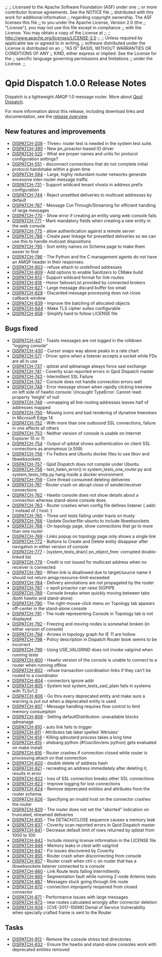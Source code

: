 ;;
;; Licensed to the Apache Software Foundation (ASF) under one
;; or more contributor license agreements.  See the NOTICE file
;; distributed with this work for additional information
;; regarding copyright ownership.  The ASF licenses this file
;; to you under the Apache License, Version 2.0 (the
;; "License"); you may not use this file except in compliance
;; with the License.  You may obtain a copy of the License at
;; 
;;   http://www.apache.org/licenses/LICENSE-2.0
;; 
;; Unless required by applicable law or agreed to in writing,
;; software distributed under the License is distributed on an
;; "AS IS" BASIS, WITHOUT WARRANTIES OR CONDITIONS OF ANY
;; KIND, either express or implied.  See the License for the
;; specific language governing permissions and limitations
;; under the License.
;;

# Qpid Dispatch 1.0.0 Release Notes

Dispatch is a lightweight AMQP 1.0 message router. More about
[Qpid
Dispatch]({{site_url}}/components/dispatch-router/index.html).

For more information about this release, including download links and
documentation, see the [release overview](index.html).


## New features and improvements

 - [DISPATCH-209](https://issues.apache.org/jira/browse/DISPATCH-209) - Three+ router test is needed in the system test suite.
 - [DISPATCH-390](https://issues.apache.org/jira/browse/DISPATCH-390) - New pn_proactor-based IO driver
 - [DISPATCH-525](https://issues.apache.org/jira/browse/DISPATCH-525) - What are proper names and units for protocol configuration settings?
 - [DISPATCH-551](https://issues.apache.org/jira/browse/DISPATCH-551) - disconnect connections that do not complete initial protocol handshake within a given time 
 - [DISPATCH-584](https://issues.apache.org/jira/browse/DISPATCH-584) - Large, highly redundant router networks generate excessive inter-router message traffic
 - [DISPATCH-731](https://issues.apache.org/jira/browse/DISPATCH-731) - Support wildcard tenant vhosts in address prefix configuration
 - [DISPATCH-744](https://issues.apache.org/jira/browse/DISPATCH-744) - Reject unsettled deliveries to multicast addresses by default
 - [DISPATCH-767](https://issues.apache.org/jira/browse/DISPATCH-767) - Message Cut-Through/Streaming for efficient handling of large messages
 - [DISPATCH-770](https://issues.apache.org/jira/browse/DISPATCH-770) - Show error if creating an entity using web console fails
 - [DISPATCH-771](https://issues.apache.org/jira/browse/DISPATCH-771) - Mark mandatory fields when creating a new entity in the web console
 - [DISPATCH-775](https://issues.apache.org/jira/browse/DISPATCH-775) - allow authentication against a remote server
 - [DISPATCH-788](https://issues.apache.org/jira/browse/DISPATCH-788) - Create peer linkage for presettled deliveries so we can use this to handle muticast dispositions
 - [DISPATCH-795](https://issues.apache.org/jira/browse/DISPATCH-795) - Sort entity names on Schema page to make them easier to find
 - [DISPATCH-796](https://issues.apache.org/jira/browse/DISPATCH-796) - The Python and the C management agents do not have an AMQP header in their responses.
 - [DISPATCH-803](https://issues.apache.org/jira/browse/DISPATCH-803) - refuse attach to undefined addresses
 - [DISPATCH-809](https://issues.apache.org/jira/browse/DISPATCH-809) - Add options to enable Sanitizers to CMake build
 - [DISPATCH-813](https://issues.apache.org/jira/browse/DISPATCH-813) - Support wildcard format for link-routes
 - [DISPATCH-818](https://issues.apache.org/jira/browse/DISPATCH-818) - Honor failoverList provided by connected brokers
 - [DISPATCH-827](https://issues.apache.org/jira/browse/DISPATCH-827) - Large message discard buffer too small
 - [DISPATCH-828](https://issues.apache.org/jira/browse/DISPATCH-828) - Discarded message processing does not close callback window
 - [DISPATCH-839](https://issues.apache.org/jira/browse/DISPATCH-839) - Improve the batching of allocated objects
 - [DISPATCH-844](https://issues.apache.org/jira/browse/DISPATCH-844) - Make TLS cipher suites configurable
 - [DISPATCH-858](https://issues.apache.org/jira/browse/DISPATCH-858) - Simplify hard to follow LICENSE file

## Bugs fixed

 - [DISPATCH-421](https://issues.apache.org/jira/browse/DISPATCH-421) - Toasts messages are not logged in the rolldown "logging console"
 - [DISPATCH-430](https://issues.apache.org/jira/browse/DISPATCH-430) - Cursor snaps way above peaks in a rate chart
 - [DISPATCH-571](https://issues.apache.org/jira/browse/DISPATCH-571) - Driver spins when a listener accepts a socket while FDs are all in use
 - [DISPATCH-737](https://issues.apache.org/jira/browse/DISPATCH-737) - qdstat and qdmanage always force sasl exchange
 - [DISPATCH-741](https://issues.apache.org/jira/browse/DISPATCH-741) - Coverity scan reported errors in Qpid Dispatch master
 - [DISPATCH-743](https://issues.apache.org/jira/browse/DISPATCH-743) - Intermittent SSL Failure
 - [DISPATCH-747](https://issues.apache.org/jira/browse/DISPATCH-747) - Console does not handle connection errors well
 - [DISPATCH-748](https://issues.apache.org/jira/browse/DISPATCH-748) - Error message shown when rapidly clicking treeview on left side of hawtio console: Uncaught TypeError: Cannot read property 'height' of null
 - [DISPATCH-749](https://issues.apache.org/jira/browse/DISPATCH-749) - unmapping all link-routing addresses leaves half of addresses mapped
 - [DISPATCH-750](https://issues.apache.org/jira/browse/DISPATCH-750) - Missing icons and bad rendering of dynatree treeviews in Microsoft Edge 14
 - [DISPATCH-752](https://issues.apache.org/jira/browse/DISPATCH-752) - With more than one outbound SSL connections, failure in one affects all others
 - [DISPATCH-753](https://issues.apache.org/jira/browse/DISPATCH-753) - Neither version of console is usable on Internet Explorer 10 or 11
 - [DISPATCH-754](https://issues.apache.org/jira/browse/DISPATCH-754) - Output of qdstat shows authentication on client SSL connections as anonymous (x.509)
 - [DISPATCH-756](https://issues.apache.org/jira/browse/DISPATCH-756) - Fix Fedora and Ubuntu docker files to use libuv and libwebsockets
 - [DISPATCH-757](https://issues.apache.org/jira/browse/DISPATCH-757) - Qpid Dispatch does not compile under Ubuntu
 - [DISPATCH-758](https://issues.apache.org/jira/browse/DISPATCH-758) - test_listen_error() in system_tests_one_router.py and system_tests_http.py hang inside a docker environment 
 - [DISPATCH-759](https://issues.apache.org/jira/browse/DISPATCH-759) - Core thread consumed deleting deliveries
 - [DISPATCH-761](https://issues.apache.org/jira/browse/DISPATCH-761) - Router crash on abrupt close of sender/receiver connections
 - [DISPATCH-762](https://issues.apache.org/jira/browse/DISPATCH-762) - Hawtio console does not show details about a connection whereas stand-alone console does
 - [DISPATCH-763](https://issues.apache.org/jira/browse/DISPATCH-763) - Router crashes when config file defines listener { addr: } instead of { host: }
 - [DISPATCH-765](https://issues.apache.org/jira/browse/DISPATCH-765) - Three unit tests failing under travis on trusty
 - [DISPATCH-766](https://issues.apache.org/jira/browse/DISPATCH-766) - Update Dockerfile-ubuntu to include libwebsockets
 - [DISPATCH-768](https://issues.apache.org/jira/browse/DISPATCH-768) - On topology page, show connections that go to more than one router
 - [DISPATCH-769](https://issues.apache.org/jira/browse/DISPATCH-769) - Links popup on topology page only shows a single link
 - [DISPATCH-772](https://issues.apache.org/jira/browse/DISPATCH-772) - Buttons to Create and Delete entity disappear after navigation in either version of console
 - [DISPATCH-777](https://issues.apache.org/jira/browse/DISPATCH-777) - [system_tests_drain] pn_object_free: corrupted double-linked list
 - [DISPATCH-779](https://issues.apache.org/jira/browse/DISPATCH-779) - Credit is not issued for multicast address when no receiver is connected
 - [DISPATCH-780](https://issues.apache.org/jira/browse/DISPATCH-780) - When link is disallowed due to target/source name it should not return amqp:resource-limit-exceeded
 - [DISPATCH-784](https://issues.apache.org/jira/browse/DISPATCH-784) - Delivery annotations are not propagated by the router
 - [DISPATCH-787](https://issues.apache.org/jira/browse/DISPATCH-787) - c epoll proactor can raise SIGPIPE
 - [DISPATCH-789](https://issues.apache.org/jira/browse/DISPATCH-789) - Console breaks when quickly moving between tabs (both hawtio and stand-alone)
 - [DISPATCH-790](https://issues.apache.org/jira/browse/DISPATCH-790) - The right-mouse-click menu on Topology tab appears off-center in the stand-alone console
 - [DISPATCH-791](https://issues.apache.org/jira/browse/DISPATCH-791) - The node representing Console in Topology tab is not displayed
 - [DISPATCH-792](https://issues.apache.org/jira/browse/DISPATCH-792) - Freezing and moving nodes is somewhat broken (in either version of console)
 - [DISPATCH-794](https://issues.apache.org/jira/browse/DISPATCH-794) - Arrows in topology graph for IE 11 are hollow
 - [DISPATCH-798](https://issues.apache.org/jira/browse/DISPATCH-798) - Policy description in Dispatch Router book seems to be incorrect
 - [DISPATCH-799](https://issues.apache.org/jira/browse/DISPATCH-799) - Using USE_VALGRIND does not invoke valgrind when running tests
 - [DISPATCH-800](https://issues.apache.org/jira/browse/DISPATCH-800) - Hawtio version of the console is unable to connect to a router when running offline
 - [DISPATCH-802](https://issues.apache.org/jira/browse/DISPATCH-802) - refuse transaction coordination links if they can't be routed to a coordinator
 - [DISPATCH-804](https://issues.apache.org/jira/browse/DISPATCH-804) - connectors ignore addr
 - [DISPATCH-805](https://issues.apache.org/jira/browse/DISPATCH-805) - System test system_tests_sasl_plain fails in systems with TLSv1.2
 - [DISPATCH-806](https://issues.apache.org/jira/browse/DISPATCH-806) - Go thru every deprecated entity and make sure a warning is put out when a deprecated entity is used.
 - [DISPATCH-807](https://issues.apache.org/jira/browse/DISPATCH-807) - Message handling requires flow control to limit memory consumption
 - [DISPATCH-808](https://issues.apache.org/jira/browse/DISPATCH-808) - Setting defaultDistribution: unavailable blocks qdmanage
 - [DISPATCH-810](https://issues.apache.org/jira/browse/DISPATCH-810) - auto link fails to trigger
 - [DISPATCH-811](https://issues.apache.org/jira/browse/DISPATCH-811) - Attributes tab label spelled 'Attriutes'
 - [DISPATCH-814](https://issues.apache.org/jira/browse/DISPATCH-814) - Killing qdrouterd process takes a long time
 - [DISPATCH-815](https://issues.apache.org/jira/browse/DISPATCH-815) - shebang python (#!/usr/bin/env python) gets evaluated on make install
 - [DISPATCH-816](https://issues.apache.org/jira/browse/DISPATCH-816) - Router crashes if connection closed while router is processing attach on that connection 
 - [DISPATCH-820](https://issues.apache.org/jira/browse/DISPATCH-820) - double delete of address hash
 - [DISPATCH-821](https://issues.apache.org/jira/browse/DISPATCH-821) - recreating an address immediately after deleting it, results in error
 - [DISPATCH-822](https://issues.apache.org/jira/browse/DISPATCH-822) - loss of SSL connection breaks other SSL connections
 - [DISPATCH-823](https://issues.apache.org/jira/browse/DISPATCH-823) - Improve logging for lost connections
 - [DISPATCH-824](https://issues.apache.org/jira/browse/DISPATCH-824) - Remove deprecated entities and attributes from the router schema.
 - [DISPATCH-826](https://issues.apache.org/jira/browse/DISPATCH-826) - Specifying an invalid host on the connector crashes the router
 - [DISPATCH-829](https://issues.apache.org/jira/browse/DISPATCH-829) - The router does not set the "aborted" indication on truncated, streamed deliveries
 - [DISPATCH-835](https://issues.apache.org/jira/browse/DISPATCH-835) - The DETACH/CLOSE sequence causes a memory leak
 - [DISPATCH-837](https://issues.apache.org/jira/browse/DISPATCH-837) - Coverity scan reported errors in Qpid Dispatch master
 - [DISPATCH-841](https://issues.apache.org/jira/browse/DISPATCH-841) - Decrease default limit of rows returned by qdstat from 1000 to 100
 - [DISPATCH-842](https://issues.apache.org/jira/browse/DISPATCH-842) - Include missing license information in the LICENSE file
 - [DISPATCH-846](https://issues.apache.org/jira/browse/DISPATCH-846) - Memory leaks in ctest with valgrind
 - [DISPATCH-847](https://issues.apache.org/jira/browse/DISPATCH-847) - Fix issues discovered by Coverity
 - [DISPATCH-855](https://issues.apache.org/jira/browse/DISPATCH-855) - Router crash when disconnecting from console
 - [DISPATCH-857](https://issues.apache.org/jira/browse/DISPATCH-857) - Router crash when ctrl-c on router that has a libwebsockets listener connected to a console
 - [DISPATCH-860](https://issues.apache.org/jira/browse/DISPATCH-860) - Link Route tests failing intermittently.
 - [DISPATCH-865](https://issues.apache.org/jira/browse/DISPATCH-865) - Segmentation fault while running 2-node Artemis tests
 - [DISPATCH-867](https://issues.apache.org/jira/browse/DISPATCH-867) - Messages stuck going through link route
 - [DISPATCH-870](https://issues.apache.org/jira/browse/DISPATCH-870) - connection improperly reopened from closed connector
 - [DISPATCH-871](https://issues.apache.org/jira/browse/DISPATCH-871) - Performance issues with large messages
 - [DISPATCH-873](https://issues.apache.org/jira/browse/DISPATCH-873) - new routes calculated wrongly after connector deletion
 - [DISPATCH-924](https://issues.apache.org/jira/browse/DISPATCH-924) - [CVE-2017-15699] Denial of Service Vulnerability when specially crafted frame is sent to the Router

## Tasks

 - [DISPATCH-812](https://issues.apache.org/jira/browse/DISPATCH-812) - Remove the console stress test directories
 - [DISPATCH-832](https://issues.apache.org/jira/browse/DISPATCH-832) - Ensure the hawtio and stand-alone consoles work with deprecated entities removed